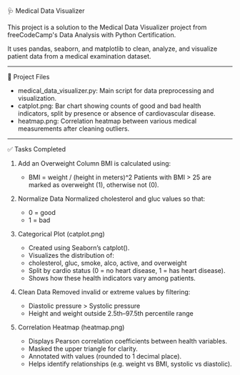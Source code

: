 🩺 Medical Data Visualizer

This project is a solution to the Medical Data Visualizer project from freeCodeCamp's Data Analysis with Python Certification.

It uses pandas, seaborn, and matplotlib to clean, analyze, and visualize patient data from a medical examination dataset.

---

📁 Project Files

- medical_data_visualizer.py: Main script for data preprocessing and visualization.
- catplot.png: Bar chart showing counts of good and bad health indicators, split by presence or absence of cardiovascular disease.
- heatmap.png: Correlation heatmap between various medical measurements after cleaning outliers.

---

✅ Tasks Completed

1. Add an Overweight Column
BMI is calculated using:
    - BMI = weight / (height in meters)^2
Patients with BMI > 25 are marked as overweight (1), otherwise not (0).

2. Normalize Data
Normalized cholesterol and gluc values so that:
    - 0 = good
    - 1 = bad

3. Categorical Plot (catplot.png)
    - Created using Seaborn’s catplot().
    - Visualizes the distribution of:
    - cholesterol, gluc, smoke, alco, active, and overweight
    - Split by cardio status (0 = no heart disease, 1 = has heart disease).
    - Shows how these health indicators vary among patients.

4. Clean Data
Removed invalid or extreme values by filtering:
    - Diastolic pressure > Systolic pressure
    - Height and weight outside 2.5th–97.5th percentile range

5. Correlation Heatmap (heatmap.png)
    - Displays Pearson correlation coefficients between health variables.
    - Masked the upper triangle for clarity.
    - Annotated with values (rounded to 1 decimal place).
    - Helps identify relationships (e.g. weight vs BMI, systolic vs diastolic).
